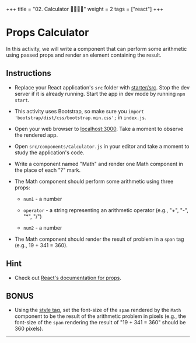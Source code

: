 +++
title = "02. Calculator 👩‍🎓👨‍🎓"
weight = 2
tags = ["react"] 
+++

# Props Calculator

In this activity, we will write a component that can perform some arithmetic using passed props and render an element containing the result.

## Instructions

* Replace your React application's `src` folder with [starter/src](starter/src). Stop the dev server if it is already running. Start the app in dev mode by running `npm start`.

* This activity uses Bootstrap, so make sure you `import 'bootstrap/dist/css/bootstrap.min.css';` in `index.js`.

* Open your web browser to [localhost:3000](http://localhost:3000). Take a moment to observe the rendered app.

* Open `src/components/Calculator.js` in your editor and take a moment to study the application's code.

* Write a component named "Math" and render one Math component in the place of each "?" mark.

* The Math component should perform some arithmetic using three props:

  * `num1` - a number

  * `operator` -  a string representing an arithmetic operator (e.g., "+", "-", "*", "/")

  * `num2` - a number

* The Math component should render the result of problem in a `span` tag (e.g., 19 + 341 = 360).

## Hint

* Check out [React's documentation for props](https://facebook.github.io/react/docs/components-and-props.html).

## BONUS

* Using the [style tag](https://facebook.github.io/react/docs/dom-elements.html#style), set the font-size of the `span` rendered by the `Math` component to be the result of the arithmetic problem in pixels (e.g., the font-size of the `span` rendering the result of "19 + 341 = 360" should be 360 pixels).

---